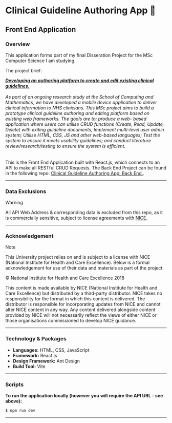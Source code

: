 # Clinical Guideline Authoring App 🏥

## Front End Application

### Overview

This application forms part of my final Disseration Project for the MSc Computer Science I am studying.

The project brief:

<div>
<i>
<strong><u>Developing an authoring platform to create and edit existing clinical guidelines.</u></strong>
<br />
<br />
As part of an ongoing research study at the School of Computing and Mathematics, we have developed a mobile device application to deliver clinical information to NHS clinicians. This MSc project aims to build a prototype clinical guideline authoring and editing platform based on existing web frameworks. The goals are to: produce a web- based application where users can utilise CRUD functions (Create, Read, Update, Delete) with exiting guideline documents; Implement multi-level user admin system; Utilise HTML, CSS, JS and other web-based languages; Test the system to ensure it meets usability guidelines; and conduct literature review/research/testing to ensure the system is efficient.
</i>
</div>

<br />
<br />
This is the Front End Application built with React.js, which connects to an API to make all RESTful CRUD Requests. The Back End Project can be found in the following repo: <a href="https://github.com/leekli/clinical-guideline-app-BE">Clinical Guideline Authoring App: Back End.</a>.

<hr>

### Data Exclusions

> [!WARNING]
> All API Web Address & corresponding data is excluded from this repo, as it is commercially sensitive, subject to license agreements with <a href="https://www.nice.org.uk/">NICE</a>.

<hr>

### Acknowledgement

> [!NOTE]
> This University project relies on and is subject to a license with NICE (National Institute for Health and Care Excellence). Below is a formal acknowledgement for use of their data and materials as part of the project.

© National Institute for Health and Care Excellence 2018

This content is made available by NICE (National Institute for Health and Care Excellence) but distributed by a third-party distributor. NICE takes no responsibility for the format in which this content is delivered. The distributor is responsible for incorporating updates from NICE and cannot alter NICE content in any way. Any content delivered alongside content provided by NICE will not necessarily reflect the views of either NICE or those organisations commissioned to develop NICE guidance.

<hr />

### Technology & Packages

- <strong>Languages:</strong> HTML, CSS, JavaScript
- <strong>Framework:</strong> React.js
- <strong>Design Framework:</strong> Ant Design
- <strong>Build Tool:</strong> Vite

<hr>

### Scripts

<strong>To run the application locally (however you will require the API URL - see above):</strong>

```
$ npm run dev
```

<hr>
